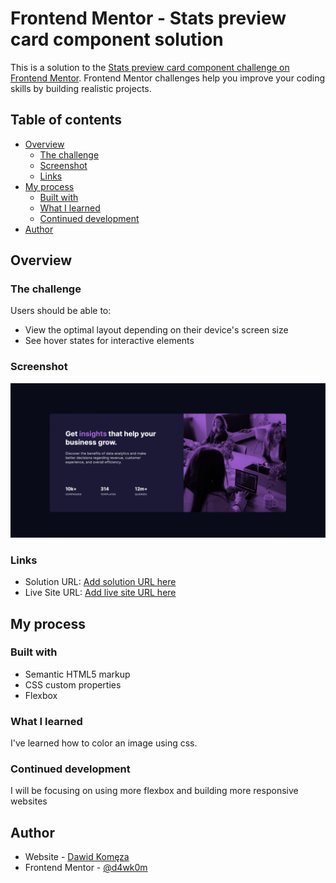 # Frontend Mentor - Stats preview card component solution

This is a solution to the [Stats preview card component challenge on Frontend Mentor](https://www.frontendmentor.io/challenges/stats-preview-card-component-8JqbgoU62). Frontend Mentor challenges help you improve your coding skills by building realistic projects. 

## Table of contents

- [Overview](#overview)
  - [The challenge](#the-challenge)
  - [Screenshot](#screenshot)
  - [Links](#links)
- [My process](#my-process)
  - [Built with](#built-with)
  - [What I learned](#what-i-learned)
  - [Continued development](#continued-development)
- [Author](#author)

## Overview

### The challenge

Users should be able to:

- View the optimal layout depending on their device's screen size
- See hover states for interactive elements

### Screenshot
![](./screenshot.png)

### Links

- Solution URL: [Add solution URL here](https://github.com/d4wk0m/Stats-Preview/)
- Live Site URL: [Add live site URL here](https://d4wk0m.github.io/Stats-Preview/)

## My process

### Built with

- Semantic HTML5 markup
- CSS custom properties
- Flexbox
### What I learned

I've learned how to color an image using css.
### Continued development

I will be focusing on using more flexbox and building more responsive websites

## Author

- Website - [Dawid Komęza](http://dkomeza.great-site.net)
- Frontend Mentor - [@d4wk0m](https://www.frontendmentor.io/profile/d4wk0m)